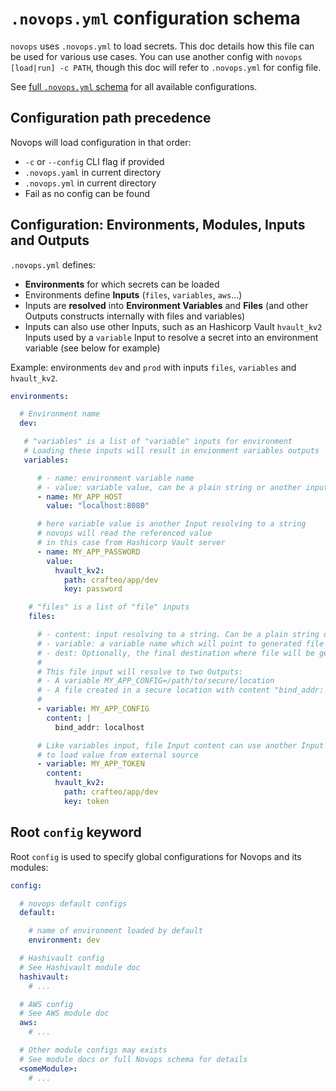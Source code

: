 # `.novops.yml` configuration schema

`novops` uses `.novops.yml` to load secrets. This doc details how this file can be used for various use cases. You can use another config with `novops [load|run] -c PATH`, though this doc will refer to `.novops.yml` for config file.

See [full `.novops.yml` schema](https://novops.dev/config/schema.html) for all available configurations.

## Configuration path precedence

Novops will load configuration in that order:

- `-c` or `--config` CLI flag if provided
- `.novops.yaml` in current directory
- `.novops.yml` in current directory
- Fail as no config can be found

## Configuration: Environments, Modules, Inputs and Outputs

`.novops.yml` defines:

- **Environments** for which secrets can be loaded
- Environments define **Inputs** (`files`, `variables`, `aws`...)
- Inputs are **resolved** into **Environment Variables** and **Files** (and other Outputs constructs internally with files and variables)
- Inputs can also use other Inputs, such as an Hashicorp Vault `hvault_kv2` Inputs used by a `variable` Input to resolve a secret into an environment variable (see below for example)

Example: environments `dev` and `prod` with inputs `files`, `variables` and `hvault_kv2`.

```yaml
environments:

  # Environment name
  dev:

   # "variables" is a list of "variable" inputs for environment
   # Loading these inputs will result in envionment variables outputs
   variables:

      # - name: environment variable name
      # - value: variable value, can be a plain string or another input
      - name: MY_APP_HOST
        value: "localhost:8080"

      # here variable value is another Input resolving to a string
      # novops will read the referenced value
      # in this case from Hashicorp Vault server
      - name: MY_APP_PASSWORD
        value:
          hvault_kv2:
            path: crafteo/app/dev
            key: password

    # "files" is a list of "file" inputs
    files:

      # - content: input resolving to a string. Can be a plain string or another input resolving to a string
      # - variable: a variable name which will point to generated file
      # - dest: Optionally, the final destination where file will be generate. By default Novops create a file in a secure directory.
      #
      # This file input will resolve to two Outputs:
      # - A variable MY_APP_CONFIG=/path/to/secure/location
      # - A file created in a secure location with content "bind_addr: localhost"
      #
      - variable: MY_APP_CONFIG
        content: |
          bind_addr: localhost

      # Like variables input, file Input content can use another Input
      # to load value from external source
      - variable: MY_APP_TOKEN
        content:
          hvault_kv2:
            path: crafteo/app/dev
            key: token
```

## Root `config` keyword

Root `config` is used to specify global configurations for Novops and its modules:

```yaml
config:

  # novops default configs
  default:

    # name of environment loaded by default
    environment: dev

  # Hashivault config
  # See Hashivault module doc
  hashivault:
    # ...

  # AWS config
  # See AWS module doc
  aws:
    # ...

  # Other module configs may exists
  # See module docs or full Novops schema for details
  <someModule>:
    # ...
```
